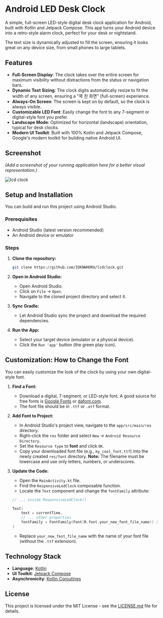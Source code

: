 # Android LED Desk Clock

A simple, full-screen LED-style digital desk clock application for Android, built with Kotlin and Jetpack Compose. This app turns your Android device into a retro-style alarm clock, perfect for your desk or nightstand.

The text size is dynamically adjusted to fill the screen, ensuring it looks great on any device size, from small phones to large tablets.

## Features

-   **Full-Screen Display**: The clock takes over the entire screen for maximum visibility without distractions from the status or navigation bars.
-   **Dynamic Text Sizing**: The clock digits automatically resize to fit the width of any screen, ensuring a "꽉 찬 화면" (full-screen) experience.
-   **Always-On Screen**: The screen is kept on by default, so the clock is always visible.
-   **Customizable LED Font**: Easily change the font to any 7-segment or digital-style font you prefer.
-   **Landscape Mode**: Optimized for horizontal (landscape) orientation, typical for desk clocks.
-   **Modern UI Toolkit**: Built with 100% Kotlin and Jetpack Compose, Google's modern toolkit for building native Android UI.

## Screenshot

*(Add a screenshot of your running application here for a better visual representation.)*

![lcd clock](https://github.com/user-attachments/assets/6dee5a35-ede3-4035-a52f-6e47cff63550)

## Setup and Installation

You can build and run this project using Android Studio.

### Prerequisites

-   Android Studio (latest version recommended)
-   An Android device or emulator

### Steps

1.  **Clone the repository:**
    ```bash
    git clone https://github.com/IDKNWHORU/lcdclock.git
    ```

2.  **Open in Android Studio:**
    -   Open Android Studio.
    -   Click on `File` -> `Open`.
    -   Navigate to the cloned project directory and select it.

3.  **Sync Gradle:**
    -   Let Android Studio sync the project and download the required dependencies.

4.  **Run the App:**
    -   Select your target device (emulator or a physical device).
    -   Click the `Run 'app'` button (the green play icon).

## Customization: How to Change the Font

You can easily customize the look of the clock by using your own digital-style font.

1.  **Find a Font:**
    -   Download a digital, 7-segment, or LED-style font. A good source for free fonts is [Google Fonts](https://fonts.google.com/) or [dafont.com](https://www.dafont.com/theme.php?cat=302).
    -   The font file should be in `.ttf` or `.otf` format.

2.  **Add Font to Project:**
    -   In Android Studio's project view, navigate to the `app/src/main/res` directory.
    -   Right-click the `res` folder and select `New` -> `Android Resource Directory`.
    -   Set the `Resource type` to **font** and click `OK`.
    -   Copy your downloaded font file (e.g., `my_cool_font.ttf`) into the newly created `res/font` directory. **Note:** The filename must be lowercase and use only letters, numbers, or underscores.

3.  **Update the Code:**
    -   Open the `MainActivity.kt` file.
    -   Find the `ResponsiveLedClock` composable function.
    -   Locate the `Text` component and change the `fontFamily` attribute:

    ```kotlin
    // ... inside ResponsiveLedClock()

    Text(
        text = currentTime,
        // ... other properties
        fontFamily = FontFamily(Font(R.font.your_new_font_file_name)) // Change this line
    )
    ```
    -   Replace `your_new_font_file_name` with the name of your font file (without the `.ttf` extension).

## Technology Stack

-   **Language**: [Kotlin](https://kotlinlang.org/)
-   **UI Toolkit**: [Jetpack Compose](https://developer.android.com/jetpack/compose)
-   **Asynchronicity**: [Kotlin Coroutines](https://kotlinlang.org/docs/coroutines-overview.html)

## License

This project is licensed under the MIT License - see the [LICENSE.md](LICENSE.md) file for details.
